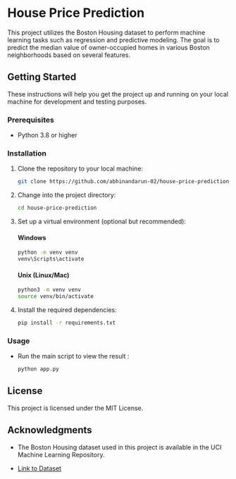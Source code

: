 # House Price Prediction

This project utilizes the Boston Housing dataset to perform machine learning tasks such as regression and predictive modeling. The goal is to predict the median value of owner-occupied homes in various Boston neighborhoods based on several features.

## Getting Started

These instructions will help you get the project up and running on your local machine for development and testing purposes.

### Prerequisites

- Python 3.8 or higher

### Installation

1. Clone the repository to your local machine:

   ```bash
   git clone https://github.com/abhinandarun-02/house-price-prediction.git
   ```

2. Change into the project directory:
    ```bash 
    cd house-price-prediction
    ```
3. Set up a virtual environment (optional but recommended):
    #### Windows
    ```bash
    python -m venv venv
    venv\Scripts\activate
    ```
    #### Unix (Linux/Mac)
    ```bash
    python3 -m venv venv
    source venv/bin/activate
    ```
4. Install the required dependencies:
    ```bash
    pip install -r requirements.txt
    ```

### Usage
- Run the main script to view the result :
    ```bash
    python app.py
    ```
## License
This project is licensed under the MIT License.

## Acknowledgments
- The Boston Housing dataset used in this project is available in the UCI Machine Learning Repository.

- [Link to Dataset](http://lib.stat.cmu.edu/datasets/boston)
